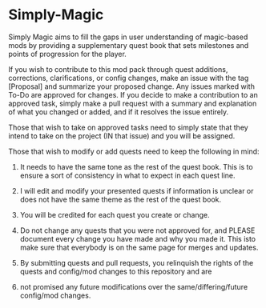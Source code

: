 # Simply-Magic
Simply Magic aims to fill the gaps in user understanding of magic-based mods by providing a supplementary quest book that sets milestones and points of progression for the player.

If you wish to contribute to this mod pack through quest additions, corrections, clarifications, or config changes, make an issue with the tag [Proposal] and summarize your proposed change. Any issues marked with To-Do are approved for changes. If you decide to make a contribution to an approved task, simply make a pull request with a summary and explanation of what you changed or added, and if it resolves the issue entirely.

Those that wish to take on approved tasks need to simply state that they intend to take on the project (IN that issue) and you will be assigned. 

Those that wish to modify or add quests need to keep the following in mind:
1. It needs to have the same tone as the rest of the quest book. This is to ensure a sort of consistency in what to expect in each quest line.

2. I will edit and modify your presented quests if information is unclear or does not have the same theme as the rest of the quest book.

3. You will be credited for each quest you create or change.

4. Do not change any quests that you were not approved for, and PLEASE document every change you have made and why you made it. This isto make sure that everybody is on the same page for merges and updates.

5. By submitting quests and pull requests, you relinquish the rights of the quests and config/mod changes to this repository and are

7. not promised any future modifications over the same/differing/future config/mod changes. 
